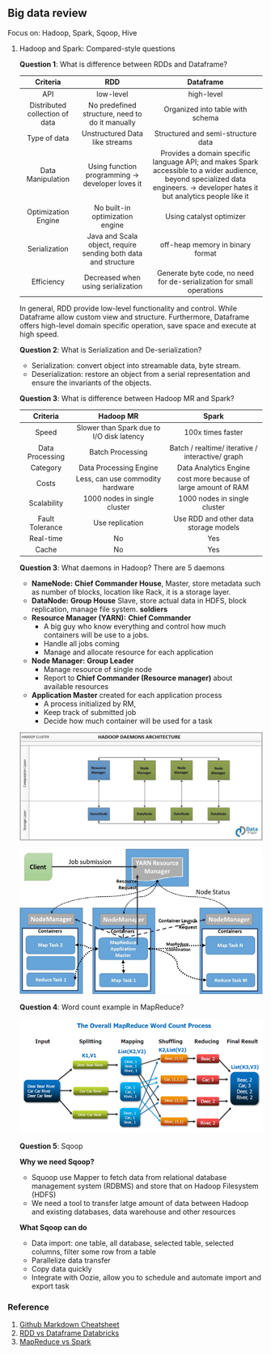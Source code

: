 ## Big data review

Focus on: Hadoop, Spark, Sqoop, Hive

1. Hadoop and Spark: Compared-style questions

    __Question 1__: What is difference between RDDs and Dataframe?

    |Criteria| RDD |Dataframe|
    |:------:|:---:|:-------:|
    |API|low-level|high-level|
    |Distributed collection of data|No predefined structure, need to do it manually|Organized into table with schema|
    |Type of data|Unstructured Data like streams|Structured and semi-structure data|
    |Data Manipulation|Using function programming -> developer loves it|Provides a domain specific language API; and makes Spark accessible to a wider audience, beyond specialized data engineers. -> developer hates it but analytics people like it|
    |Optimization Engine|No built-in optimization engine|Using catalyst optimizer|
    |Serialization|Java and Scala object, require sending both data and structure|off-heap memory in binary format|
    |Efficiency|Decreased when using serialization|Generate byte code, no need for de-serialization for small operations|

    In general, RDD provide low-level functionality and control. While Dataframe allow custom view and structure. Furthermore, Dataframe offers high-level domain specific operation, save space and execute at high speed.


    __Question 2__: What is Serialization and De-serialization?

    - Serialization: convert object into streamable data, byte stream.
    - Deserialization: restore an object from a serial representation and ensure the invariants of the objects.

    __Question 3__: What is difference between Hadoop MR and Spark?

    |Criteria| Hadoop MR |  Spark  |
    |:------:|:---------:|:-------:|
    | Speed  | Slower than Spark due to I/O disk latency |100x times faster|
    | Data Processing| Batch Processing| Batch / realtime/ iterative / interactive/ graph|
    | Category | Data Processing Engine| Data Analytics Engine|
    | Costs| Less, can use commodity hardware | cost more because of large amount of RAM |
    | Scalability| 1000 nodes in single cluster | 1000 nodes in single cluster |
    | Fault Tolerance| Use replication | Use RDD and other data storage models |
    | Real-time | No  | Yes |
    | Cache | No | Yes |

    __Question 3__: What daemons in Hadoop?
    There are 5 daemons
    - __NameNode:__  __Chief Commander House__, Master, store metadata such as number of blocks, location like Rack, it is a storage layer.
    - __DataNode:__ __Group House__ Slave, store actual data in HDFS, block replication, manage file system. __soldiers__
    - __Resource Manager (YARN):__  __Chief Commander__
      - A big guy who know everything and control how much containers will be use to a jobs.
      - Handle all jobs coming
      - Manage and allocate resource for each application
    - __Node Manager:__ __Group Leader__
      - Manage resource of single node
      - Report to __Chief Commander (Resource manager)__ about available resources
    - __Application Master__ created for each application process
      - A process initialized by RM,
      - Keep track of submitted job
      - Decide how much container will be used for a task


    ![](pic/hadoop_daemons_1.jpeg)

    ![](pic/hadoop_daemons.png)

    __Question 4__: Word count example in MapReduce?

    ![](pic/wordCount.png)

    __Question 5__: Sqoop

    __Why we need Sqoop?__
    - Squoop use Mapper to fetch data from relational database management system (RDBMS) and store that on Hadoop Filesystem (HDFS)
    - We need a tool to transfer latge amount of data between Hadoop and existing databases, data warehouse and other resources

    __What Sqoop can do__
    - Data import: one table, all database, selected table, selected columns, filter some row from a table
    - Parallelize data transfer
    - Copy data quickly
    - Integrate with Oozie, allow you to schedule and automate import and export task

    


### Reference

1. [Github Markdown Cheatsheet](https://github.com/adam-p/markdown-here/wiki/Markdown-Cheatsheet)
2. [RDD vs Dataframe Databricks](https://databricks.com/blog/2016/07/14/a-tale-of-three-apache-spark-apis-rdds-dataframes-and-datasets.html)
3. [MapReduce vs Spark](https://www.educba.com/mapreduce-vs-apache-spark/)

